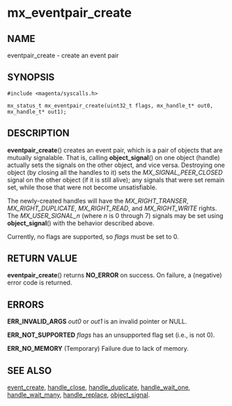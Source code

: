 # mx_eventpair_create

## NAME

eventpair_create - create an event pair

## SYNOPSIS

```
#include <magenta/syscalls.h>

mx_status_t mx_eventpair_create(uint32_t flags, mx_handle_t* out0, mx_handle_t* out1);
```

## DESCRIPTION

**eventpair_create**() creates an event pair, which is a pair of objects that
are mutually signalable. That is, calling **object_signal**() on one object
(handle) actually sets the signals on the other object, and vice versa.
Destroying one object (by closing all the handles to it) sets the
*MX_SIGNAL_PEER_CLOSED* signal on the other object (if it is still alive); any
signals that were set remain set, while those that were not become
unsatisfiable.

The newly-created handles will have the *MX_RIGHT_TRANSER*,
*MX_RIGHT_DUPLICATE*, *MX_RIGHT_READ*, and *MX_RIGHT_WRITE* rights. The
*MX_USER_SIGNAL_n* (where *n* is 0 through 7) signals may be set using
**object_signal**() with the behavior described above.

Currently, no flags are supported, so *flags* must be set to 0.

## RETURN VALUE

**eventpair_create**() returns **NO_ERROR** on success. On failure, a (negative)
error code is returned.

## ERRORS

**ERR_INVALID_ARGS**  *out0* or *out1* is an invalid pointer or NULL.

**ERR_NOT_SUPPORTED**  *flags* has an unsupported flag set (i.e., is not 0).

**ERR_NO_MEMORY**  (Temporary) Failure due to lack of memory.

## SEE ALSO

[event_create](event_create.md),
[handle_close](handle_close.md),
[handle_duplicate](handle_duplicate.md),
[handle_wait_one](handle_wait_one.md),
[handle_wait_many](handle_wait_many.md),
[handle_replace](handle_replace.md),
[object_signal](object_signal.md).
